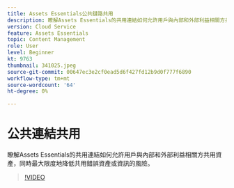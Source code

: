 ```yaml
---
title: Assets Essentials公共鏈路共用
description: 瞭解Assets Essentials的共用連結如何允許用戶與內部和外部利益相關方共用資產，同時最大限度地降低共用錯誤資產的風險……（說明應介於60到160個字元之間）
version: Cloud Service
feature: Assets Essentials
topic: Content Management
role: User
level: Beginner
kt: 9763
thumbnail: 341025.jpeg
source-git-commit: 00647ec3e2cf0ead5d6f427fd12b9d0f777f6890
workflow-type: tm+mt
source-wordcount: '64'
ht-degree: 0%

---
```



# 公共連結共用

瞭解Assets Essentials的共用連結如何允許用戶與內部和外部利益相關方共用資產，同時最大限度地降低共用錯誤資產或資訊的風險。

>[!VIDEO](https://video.tv.adobe.com/v/341025/?quality=12&learn=on)
